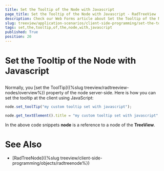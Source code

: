 ```yaml
---
title: Set the Tooltip of the Node with Javascript
page_title: Set the Tooltip of the Node with Javascript - RadTreeView
description: Check our Web Forms article about Set the Tooltip of the Node with Javascript.
slug: treeview/application-scenarios/client-side-programming/set-the-tooltip-of-the-node-with-javascript
tags: set,the,tooltip,of,the,node,with,javascript
published: True
position: 20
---
```


# Set the Tooltip of the Node with Javascript



## 

Normally, you [set the ToolTip]({%slug treeview/radtreeview-nodes/overview%}) property of the node server-side. Here is how you can set the tooltip at the client using JavaScript:

````JavaScript
node.set_toolTip("my custom tooltip set with javascript");	
````



````JavaScript	
node.get_textElement().title = "my custom tooltip set with javascript";	
````



In the above code snippets **node** is a reference to a node of the **TreeView**.

# See Also

 * [RadTreeNode]({%slug treeview/client-side-programming/objects/radtreenode%})
